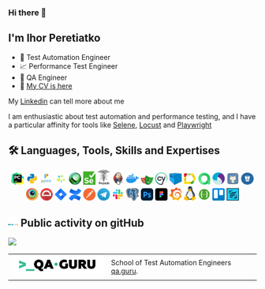 ### Hi there 👋

## I'm Ihor Peretiatko

- 🤖 Test Automation Engineer
- 📈 Performance Test Engineer
- 🐞 QA Engineer
- 🔭 <a target="_blank" href="cv/cv_aqa_perf_ihor_peretiatko.pdf">My CV is here</a>

My [Linkedin](https://www.linkedin.com/in/ihor-peretiatko/) can tell more about me

I am enthusiastic about test automation and performance testing, and I have a particular affinity for tools
like [Selene](https://github.com/yashaka/selene/), [Locust](https://locust.io/)
and [Playwright](https://playwright.dev/python/)


<!--Stack and tools-->

## 🛠 Languages, Tools, Skills and Expertises

<p  align="center">
  <code><img width="5%" title="Pycharm" src="img/pycharm.png"></code>
  <code><img width="5%" title="Python" src="img/python.png"></code>
  <code><img width="5%" title="Pytest" src="img/pytest.png"></code>
  <code><img width="5%" title="Selene" src="img/selene.png"></code>
  <code><img width="5%" title="Locust" src="img/locust.png"></code>
  <code><img width="5%" title="Selenium" src="img/selenium.png"></code>
  <code><img width="5%" title="Requests" src="img/requests.png"></code>
  <code><img width="5%" title="Jenkins" src="img/jenkins.png"></code>
  <code><img width="5%" title="Docker" src="img/docker.png"></code>
  <code><img width="5%" title="Playwright" src="img/playwright.png"></code>
  <code><img width="5%" title="Cypress" src="img/cypress.png"></code>
  <code><img width="5%" title="Selenoid" src="img/selenoid.png"></code>
  <code><img width="5%" title="Allure Report" src="img/allure_report.png"></code>
  <code><img width="5%" title="Allure TestOps" src="img/allure_testops.png"></code>
  <code><img width="5%" title="Appium" src="img/appium.png"></code>
  <code><img width="5%" title="GitHub" src="img/github.png"></code>
  <code><img width="5%" title="Bitbucket" src="img/bitbucket.png"></code>
  <code><img width="5%" title="Browserstack" src="img/browserstack.png"></code>
  <code><img width="5%" title="Protractor" src="img/protractor.png"></code>
  <code><img width="5%" title="Jira" src="img/jira.png"></code>
  <code><img width="5%" title="Confluence" src="img/confluence.png"></code>
  <code><img width="5%" title="Postman" src="img/postman.png"></code>
  <code><img width="5%" title="Telegram" src="img/tg.png"></code>
  <code><img width="5%" title="Slack" src="img/slack.png"></code>
  <code><img width="5%" title="PgAdmin" src="img/pgadmin.png"></code>
  <code><img width="5%" title="Photoshop" src="img/adobe-photoshop.png"></code>
  <code><img width="5%" title="Figma" src="img/figma.png"></code>
  <code><img width="5%" title="Grafana" src="img/grafana.png"></code>
  <code><img width="5%" title="Linux" src="img/linux.png"></code>
  <code><img width="5%" title="Swagger" src="img/swagger.png"></code>
  <code><img width="5%" title="Trello" src="img/trello.png"></code>
  <code><img width="5%" title="Zephyr" src="img/zs.png"></code>

</p>


<!--Git Stats-->

## <img width="20" src="img/stats.webp">  Public activity on gitHub

![](http://github-profile-summary-cards.vercel.app/api/cards/repos-per-language?username=p-igor89&theme=transparent)

<table width="100%" border='0'>
   <tr> 
    <tr>
        <td width="40%" valign="bottom">
            <img src="img/qa-guru80.png">
        </td>
        <td valign="middle">
            School of Test Automation Engineers 
            <a target="_blank" href="https://qa.guru" rel="noopener noreferrer">qa.guru</a>.
        </td>
    </tr>
   </tr>
</table>

<!--
**p-igor89/p-igor89** is a ✨ _special_ ✨ repository because its `README.md` (this file) appears on your GitHub profile.

Here are some ideas to get you started:

- 🔭 I’m currently working on ...
- 🌱 I’m currently learning ...
- 👯 I’m looking to collaborate on ...
- 🤔 I’m looking for help with ...
- 💬 Ask me about ...
- 📫 How to reach me: ...
- 😄 Pronouns: ...
- ⚡ Fun fact: ...
-->